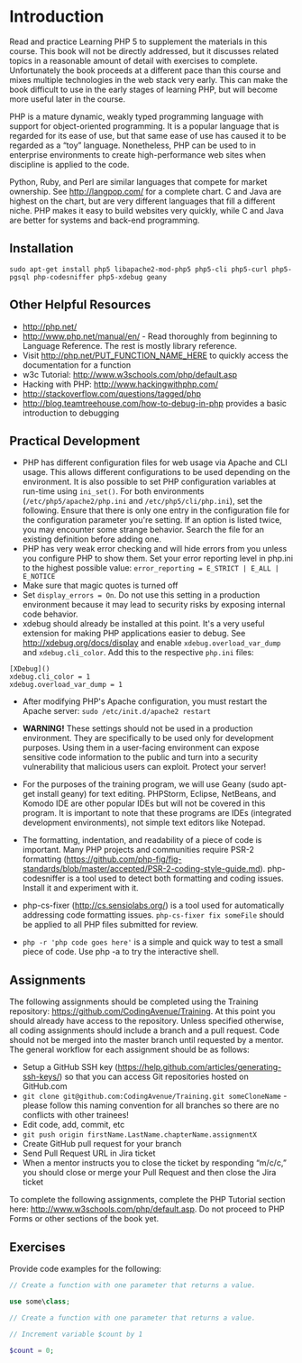 # Introduction

Read and practice Learning PHP 5 to supplement the materials in this course. This book will not be directly addressed, but it discusses related topics in a reasonable amount of detail with exercises to complete. Unfortunately the book proceeds at a different pace than this course and mixes multiple technologies in the web stack very early. This can make the book difficult to use in the early stages of learning PHP, but will become more useful later in the course.

PHP is a mature dynamic, weakly typed programming language with support for object-oriented programming. It is a popular language that is regarded for its ease of use, but that same ease of use has caused it to be regarded as a “toy” language. Nonetheless, PHP can be used to in enterprise environments to create high-performance web sites when discipline is applied to the code. 

Python, Ruby, and Perl are similar languages that compete for market ownership. See http://langpop.com/ for a complete chart. C and Java are highest on the chart, but are very different languages that fill a different niche. PHP makes it easy to build websites very quickly, while C and Java are better for systems and back-end programming.

## Installation
`sudo apt-get install php5 libapache2-mod-php5 php5-cli php5-curl php5-pgsql php-codesniffer php5-xdebug geany`

## Other Helpful Resources

 - http://php.net/ 
 - http://www.php.net/manual/en/ - Read thoroughly from beginning to Language Reference. The rest is mostly library reference.
 - Visit http://php.net/PUT_FUNCTION_NAME_HERE to quickly access the documentation for a function 
 - w3c Tutorial: http://www.w3schools.com/php/default.asp
 - Hacking with PHP: http://www.hackingwithphp.com/
 - http://stackoverflow.com/questions/tagged/php
 - http://blog.teamtreehouse.com/how-to-debug-in-php provides a basic introduction to debugging

## Practical Development

 - PHP has different configuration files for web usage via Apache and CLI usage. This allows different configurations to be used depending on the environment. It is also possible to set PHP configuration variables at run-time using `ini_set()`. For both environments (`/etc/php5/apache2/php.ini` and `/etc/php5/cli/php.ini`), set the following. Ensure that there is only one entry in the configuration file for the configuration parameter you're setting. If an option is listed twice, you may encounter some strange behavior. Search the file for an existing definition before adding one.
  - PHP has very weak error checking and will hide errors from you unless you configure PHP to show them. Set your error reporting level in php.ini to the highest possible value: `error_reporting = E_STRICT | E_ALL | E_NOTICE` 
  - Make sure that magic quotes is turned off
  - Set `display_errors = On`. Do not use this setting in a production environment because it may lead to security risks by exposing internal code behavior.
  - xdebug should already be installed at this point. It's a very useful extension for making PHP applications easier to debug. See http://xdebug.org/docs/display and enable `xdebug.overload_var_dump` and `xdebug.cli_color`. Add this to the respective `php.ini` files:

   ```
   [XDebug]()
   xdebug.cli_color = 1
   xdebug.overload_var_dump = 1  
   ```

  - After modifying PHP's Apache configuration, you must restart the Apache server: `sudo /etc/init.d/apache2 restart`
  - **WARNING!** These settings should not be used in a production environment. They are specifically to be used only for development purposes. Using them in a user-facing environment can expose sensitive code information to the public and turn into a security vulnerability that malicious users can exploit. Protect your server!

 - For the purposes of the training program, we will use Geany (sudo apt-get install geany) for text editing. PHPStorm, Eclipse, NetBeans, and Komodo IDE are other popular IDEs but will not be covered in this program. It is important to note that these programs are IDEs (integrated development environments), not simple text editors like Notepad.
 - The formatting, indentation, and readability of a piece of code is important. Many PHP projects and communities require PSR-2 formatting (https://github.com/php-fig/fig-standards/blob/master/accepted/PSR-2-coding-style-guide.md). php-codesniffer is a tool used to detect both formatting and coding issues. Install it and experiment with it.
 - php-cs-fixer (http://cs.sensiolabs.org/) is a tool used for automatically addressing code formatting issues. `php-cs-fixer fix someFile` should be applied to all PHP files submitted for review.
 - `php -r 'php code goes here'` is a simple and quick way to test a small piece of code. Use php -a to try the interactive shell.

## Assignments

The following assignments should be completed using the Training repository: https://github.com/CodingAvenue/Training. At this point you should already have access to the repository. Unless specified otherwise, all coding assignments should include a branch and a pull request. Code should not be merged into the master branch until requested by a mentor. The general workflow for each assignment should be as follows:

 - Setup a GitHub SSH key (https://help.github.com/articles/generating-ssh-keys/) so that you can access Git repositories hosted on GitHub.com
 - `git clone git@github.com:CodingAvenue/Training.git someCloneName` - please follow this naming convention for all branches so there are no conflicts with other trainees!
 - Edit code, add, commit, etc
 - `git push origin firstName.LastName.chapterName.assignmentX`
 - Create GitHub pull request for your branch
 - Send Pull Request URL in Jira ticket
 - When a mentor instructs you to close the ticket by responding “m/c/c,” you should close or merge your Pull Request and then close the Jira ticket

To complete the following assignments, complete the PHP Tutorial section here: http://www.w3schools.com/php/default.asp. Do not proceed to PHP Forms or other sections of the book yet.

## Exercises

Provide code examples for the following:

```php
// Create a function with one parameter that returns a value.

use some\class;
```

```php
// Create a function with one parameter that returns a value.
```

```php
// Increment variable $count by 1

$count = 0;
```
